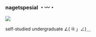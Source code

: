 ### nagetspesial ・〰・

<img src="https://media1.giphy.com/media/xT9IgMwRFVcbF0HCcU/giphy.gif?ep=v1_gifs_search"/>

self-studied undergraduate ∠( ᐛ 」∠)＿
